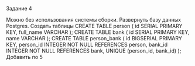 Задание 4

Можно без использования системы сборки. Развернуть базу данных Postgres. Создать таблицы CREATE TABLE person ( id SERIAL PRIMARY KEY, full_name VARCHAR ); CREATE TABLE bank ( id SERIAL PRIMARY KEY, name VARCHAR ); CREATE TABLE person_bank ( id BIGSERIAL PRIMARY KEY, person_id INTEGER NOT NULL REFERENCES person, bank_id INTEGER NOT NULL REFERENCES bank, UNIQUE (person_id, bank_id) ); Добавить по 5 
